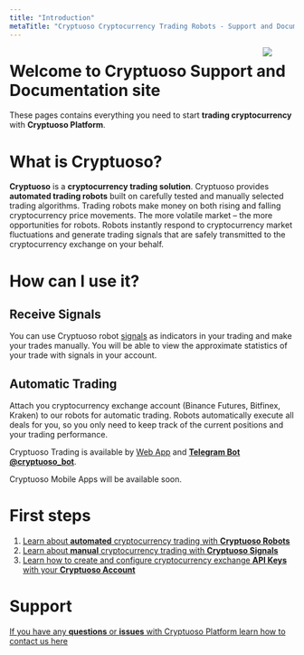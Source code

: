 ```yaml
---
title: "Introduction"
metaTitle: "Cryptuoso Cryptocurrency Trading Robots - Support and Documentation"
---
```


<img align="right" src="./cryptuoso_logo.png" style="padding:0 40px"/>

# Welcome to Cryptuoso Support and Documentation site

These pages contains everything you need to start **trading сryptocurrency** with **Cryptuoso Platform**.

# What is Cryptuoso?

**Cryptuoso** is a **cryptocurrency trading solution**.
Cryptuoso provides **automated trading robots** built on carefully tested and manually selected trading algorithms.
Trading robots make money on both rising and falling cryptocurrency price movements. The more volatile market – the more opportunities for robots.
Robots instantly respond to cryptocurrency market fluctuations and generate trading signals that are safely transmitted to the сryptocurrency exchange on your behalf.

# How can I use it?

## Receive Signals

You can use Cryptuoso robot [signals](./signals) as indicators in your trading and make your trades manually. You will be able to view the approximate statistics of your trade with signals in your account.

## Automatic Trading

Attach you cryptocurrency exchange account (Binance Futures, Bitfinex, Kraken) to our robots for automatic trading. Robots automatically execute all deals for you, so you only need to keep track of the current positions and your trading performance.

Cryptuoso Trading is available by [Web App](https://cryptuoso.com) and [**Telegram Bot @cryptuoso_bot**](https://clc.la/cryptuoso_bot_beta).

Cryptuoso Mobile Apps will be available soon.

# First steps

1. [Learn about **automated** сryptocurrency trading with **Cryptuoso Robots**](./robots)
2. [Learn about **manual** сryptocurrency trading with **Cryptuoso Signals**](./signals)
3. [Learn how to create and configure сryptocurrency exchange **API Keys** with your **Cryptuoso Account**](./exchange-accounts)

# Support

[If you have any **questions** or **issues** with Cryptuoso Platform learn how to contact us here](./support)
